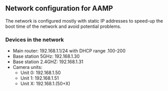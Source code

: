 ## Network configuration for AAMP
The network is configured mostly with static IP addresses to speed-up the boot time of the network and avoid potential problems.

### Devices in the network
 * Main router: 192.168.1.1/24 with DHCP range .100-200
 * Base station 5GHz: 192.168.1.30
 * Base station 2.4GHZ: 192.168.1.31
 * Camera units:
   * Unit 0: 192.168.1.50
   * Unit 1: 192.168.1.51
   * Unit X: 192.168.1.(50+X)
